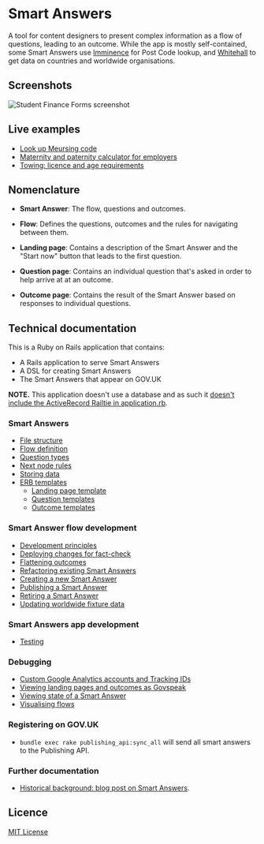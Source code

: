 # Smart Answers

A tool for content designers to present complex information as a flow of questions, leading to an outcome. While the app is mostly self-contained, some Smart Answers use [Imminence](https://github.com/alphagov/imminence) for Post Code lookup, and [Whitehall](https://github.com/alphagov/whitehall) to get data on countries and worldwide organisations.

## Screenshots

![Student Finance Forms screenshot](./docs/assets/govuk-student-finance-forms.png)

## Live examples

* [Look up Meursing code](https://www.gov.uk/additional-commodity-code)
* [Maternity and paternity calculator for employers](https://www.gov.uk/maternity-paternity-calculator)
* [Towing: licence and age requirements](https://www.gov.uk/towing-rules)

## Nomenclature

* **Smart Answer**: The flow, questions and outcomes.

* **Flow**: Defines the questions, outcomes and the rules for navigating between them.

* **Landing page**: Contains a description of the Smart Answer and the "Start now" button that leads to the first question.

* **Question page**: Contains an individual question that's asked in order to help arrive at at an outcome.

* **Outcome page**: Contains the result of the Smart Answer based on responses to individual questions.

## Technical documentation

This is a Ruby on Rails application that contains:

* A Rails application to serve Smart Answers
* A DSL for creating Smart Answers
* The Smart Answers that appear on GOV.UK

**NOTE.** This application doesn't use a database and as such it [doesn't include the ActiveRecord Railtie in application.rb](https://github.com/alphagov/smart-answers/blob/4eb1b80a698e6835e745c4ad1954a3892e929b64/config/application.rb#L3).

### Smart Answers

* [File structure](docs/smart-answers/file-structure.md)
* [Flow definition](docs/smart-answers/flow-definition.md)
* [Question types](docs/smart-answers/question-types.md)
* [Next node rules](docs/smart-answers/next-node-rules.md)
* [Storing data](docs/smart-answers/storing-data.md)
* [ERB templates](docs/smart-answers/erb-templates.md)
  * [Landing page template](docs/smart-answers/erb-templates/landing-page-template.md)
  * [Question templates](docs/smart-answers/erb-templates/question-templates.md)
  * [Outcome templates](docs/smart-answers/erb-templates/outcome-templates.md)

### Smart Answer flow development

* [Development principles](docs/smart-answer-flow-development/development-principles.md)
* [Deploying changes for fact-check](docs/smart-answer-flow-development/fact-check.md)
* [Flattening outcomes](docs/smart-answer-flow-development/flattening-outcomes.md)
* [Refactoring existing Smart Answers](docs/smart-answer-flow-development/refactoring.md)
* [Creating a new Smart Answer](docs/smart-answer-flow-development/creating-a-new-smart-answer.md)
* [Publishing a Smart Answer](docs/smart-answer-flow-development/publishing.md)
* [Retiring a Smart Answer](docs/smart-answer-flow-development/retiring-a-smart-answer.md)
* [Updating worldwide fixture data](docs/smart-answer-flow-development/updating-worldwide-fixture-data.md)

### Smart Answers app development

* [Testing](docs/smart-answers-app-development/testing.md)

### Debugging

* [Custom Google Analytics accounts and Tracking IDs](docs/debugging/custom-google-analytics-tracking-id.md)
* [Viewing landing pages and outcomes as Govspeak](docs/debugging/viewing-templates-as-govspeak.md)
* [Viewing state of a Smart Answer](docs/debugging/viewing-state.md)
* [Visualising flows](docs/debugging/visualising-flows.md)

### Registering on GOV.UK

- `bundle exec rake publishing_api:sync_all` will send all smart answers to the Publishing API.

### Further documentation

- [Historical background: blog post on Smart Answers](https://gds.blog.gov.uk/2012/02/16/smart-answers-are-smart/).

## Licence

[MIT License](./LICENSE.md)
